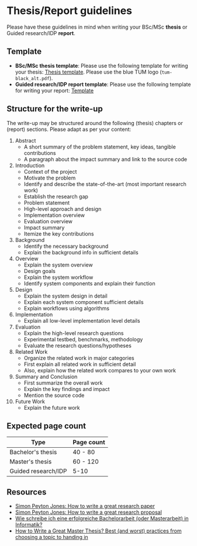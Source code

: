 # Thesis/Report guidelines

Please have these guidelines in mind when writing your BSc/MSc **thesis** or Guided research/IDP **report**.


## Template

- **BSc/MSc thesis template**: Please use the following template for writing your thesis: [Thesis template](https://github.com/TUM-Dev/tum-thesis-latex).
Please use the blue TUM logo (`tum-black_alt.pdf`).
- **Guided research/IDP report template**: Please use the following template for writing your report: [Template](https://www.usenix.org/conferences/author-resources/paper-templates) 



## Structure for the write-up

The write-up may be structured around the following (thesis) chapters or (report) sections. Please adapt as per
your content:

1.  Abstract 
    * A short summary of the problem statement, key ideas, tangible contributions
    * A paragraph about the impact summary and link to the source code
2.  Introduction
    * Context of the project
    * Motivate the problem
    * Identify and describe the state-of-the-art (most important research work) 
    * Establish the research gap
    * Problem statement
    * High-level approach and design
    * Implementation overview
    * Evaluation overview
    * Impact summary
    * Itemize the key contributions
3.  Background 
    * Identify the necessary background
    * Explain the background info in sufficient details
4.  Overview 
    * Explain the system overview
    * Design goals
    * Explain the system workflow 
    * Identify system components and explain their function
5.  Design 
    * Explain the system design in detail
    * Explain each system component sufficient details
    * Explain workflows using algorithms
6.  Implementation 
    * Explain all low-level implementation level details
7.  Evaluation 
    * Explain the high-level research questions
    * Experimental testbed, benchmarks, methodology 
    * Evaluate the research questions/hypotheses 
8.  Related Work
    * Organize the related work in major categories
    * First explain all related work in sufficient detail 
    * Also, explain how the related work compares to your own work
9.  Summary and Conclusion 
    * First summarize the overall work
    * Explain the key findings and impact
    * Mention the source code
10. Future Work 
    * Explain the future work



## Expected page count

| Type                | Page count |
|---------------------|------------|
| Bachelor's thesis   | 40 - 80    |
| Master's thesis     | 60 - 120   |
| Guided research/IDP | 5-10       |



## Resources

* [Simon Peyton Jones: How to write a great research paper](https://www.microsoft.com/en-us/research/academic-program/write-great-research-paper/)
* [Simon Peyton Jones: How to write a great research proposal](https://www.microsoft.com/en-us/research/academic-program/how-to-write-a-great-research-proposal/)
* [Wie schreibe ich eine erfolgreiche Bachelorarbeit (oder Masterarbeit) in Informatik?](https://www.youtube.com/watch?v=wV0QURyJ0f8)
* [How to Write a Great Master Thesis? Best (and worst) practices from choosing a topic to handing in](https://www.youtube.com/watch?v=SC_fIWKbCa0)

